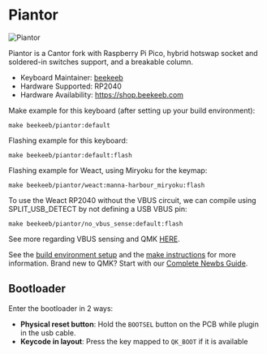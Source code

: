 # Piantor

![Piantor](https://i.imgur.com/xIF754Qh.jpg)

Piantor is a Cantor fork with Raspberry Pi Pico, hybrid hotswap socket and soldered-in switches support, and a breakable column.

* Keyboard Maintainer: [beekeeb](https://github.com/beekeeb)
* Hardware Supported: RP2040
* Hardware Availability: https://shop.beekeeb.com

Make example for this keyboard (after setting up your build environment):

    make beekeeb/piantor:default

Flashing example for this keyboard:

    make beekeeb/piantor:default:flash
    
Flashing example for Weact, using Miryoku for the keymap:

    make beekeeb/piantor/weact:manna-harbour_miryoku:flash
    
To use the Weact RP2040 without the VBUS circuit, we can compile using SPLIT_USB_DETECT by not defining a USB VBUS pin:

    make beekeeb/piantor/no_vbus_sense:default:flash
    
See more regarding VBUS sensing and QMK [HERE](https://docs.beekeeb.com/piantor-keyboard#vbus-sensing-and-qmk).

See the [build environment setup](https://docs.qmk.fm/#/getting_started_build_tools) and the [make instructions](https://docs.qmk.fm/#/getting_started_make_guide) for more information. Brand new to QMK? Start with our [Complete Newbs Guide](https://docs.qmk.fm/#/newbs).

## Bootloader

Enter the bootloader in 2 ways:

* **Physical reset button**: Hold the `BOOTSEL` button on the PCB while plugin in the usb cable.
* **Keycode in layout**: Press the key mapped to `QK_BOOT` if it is available
